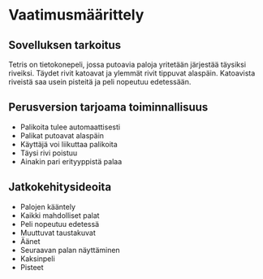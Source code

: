 # Vaatimusmäärittely
## Sovelluksen tarkoitus
Tetris on tietokonepeli, jossa putoavia paloja yritetään järjestää täysiksi riveiksi. Täydet rivit katoavat ja ylemmät rivit tippuvat alaspäin. Katoavista riveistä saa usein pisteitä ja peli nopeutuu edetessään.

## Perusversion tarjoama toiminnallisuus
- Palikoita tulee automaattisesti
- Palikat putoavat alaspäin
- Käyttäjä voi liikuttaa palikoita
- Täysi rivi poistuu
- Ainakin pari erityyppistä palaa

## Jatkokehitysideoita
- Palojen kääntely
- Kaikki mahdolliset palat
- Peli nopeutuu edetessä
- Muuttuvat taustakuvat
- Äänet
- Seuraavan palan näyttäminen
- Kaksinpeli
- Pisteet
